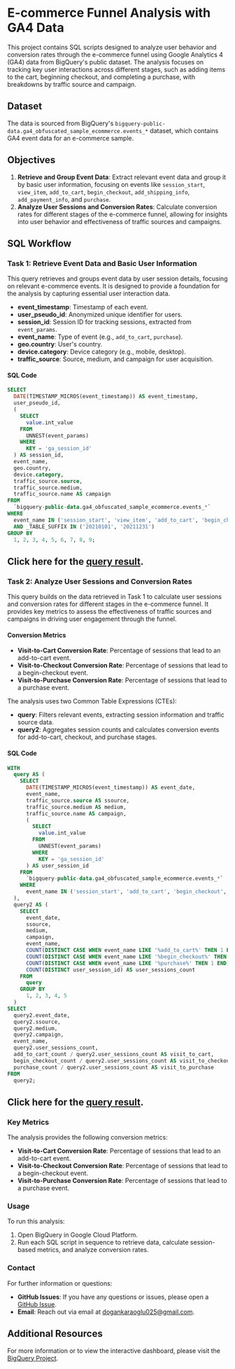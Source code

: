 # E-commerce Funnel Analysis with GA4 Data

This project contains SQL scripts designed to analyze user behavior and conversion rates through the e-commerce funnel using Google Analytics 4 (GA4) data from BigQuery's public dataset. The analysis focuses on tracking key user interactions across different stages, such as adding items to the cart, beginning checkout, and completing a purchase, with breakdowns by traffic source and campaign.

## Dataset

The data is sourced from BigQuery's `bigquery-public-data.ga4_obfuscated_sample_ecommerce.events_*` dataset, which contains GA4 event data for an e-commerce sample.

## Objectives

1. **Retrieve and Group Event Data**: Extract relevant event data and group it by basic user information, focusing on events like `session_start`, `view_item`, `add_to_cart`, `begin_checkout`, `add_shipping_info`, `add_payment_info`, and `purchase`.
2. **Analyze User Sessions and Conversion Rates**: Calculate conversion rates for different stages of the e-commerce funnel, allowing for insights into user behavior and effectiveness of traffic sources and campaigns.

## SQL Workflow

### Task 1: Retrieve Event Data and Basic User Information

This query retrieves and groups event data by user session details, focusing on relevant e-commerce events. It is designed to provide a foundation for the analysis by capturing essential user interaction data.

- **event_timestamp**: Timestamp of each event.
- **user_pseudo_id**: Anonymized unique identifier for users.
- **session_id**: Session ID for tracking sessions, extracted from `event_params`.
- **event_name**: Type of event (e.g., `add_to_cart`, `purchase`).
- **geo.country**: User's country.
- **device.category**: Device category (e.g., mobile, desktop).
- **traffic_source**: Source, medium, and campaign for user acquisition.

#### SQL Code

```sql
SELECT
  DATE(TIMESTAMP_MICROS(event_timestamp)) AS event_timestamp,
  user_pseudo_id,
  (
    SELECT
      value.int_value
    FROM
      UNNEST(event_params)
    WHERE
      KEY = 'ga_session_id'
  ) AS session_id,
  event_name,
  geo.country,
  device.category,
  traffic_source.source,
  traffic_source.medium,
  traffic_source.name AS campaign
FROM
  `bigquery-public-data.ga4_obfuscated_sample_ecommerce.events_*`
WHERE
  event_name IN ('session_start', 'view_item', 'add_to_cart', 'begin_checkout', 'add_shipping_info', 'add_payment_info', 'purchase')
  AND _TABLE_SUFFIX IN ('20210101', '20211231')
GROUP BY
  1, 2, 3, 4, 5, 6, 7, 8, 9;
```
## Click here for the [query result](https://github.com/Necodk/Data-Analysis-Projects/blob/main/Google%20BigQuery/BQ_Query.csv).



### Task 2: Analyze User Sessions and Conversion Rates

This query builds on the data retrieved in Task 1 to calculate user sessions and conversion rates for different stages in the e-commerce funnel. It provides key metrics to assess the effectiveness of traffic sources and campaigns in driving user engagement through the funnel.

#### Conversion Metrics

- **Visit-to-Cart Conversion Rate**: Percentage of sessions that lead to an add-to-cart event.
- **Visit-to-Checkout Conversion Rate**: Percentage of sessions that lead to a begin-checkout event.
- **Visit-to-Purchase Conversion Rate**: Percentage of sessions that lead to a purchase event.

The analysis uses two Common Table Expressions (CTEs):

- **query**: Filters relevant events, extracting session information and traffic source data.
- **query2**: Aggregates session counts and calculates conversion events for add-to-cart, checkout, and purchase stages.

#### SQL Code

```sql
WITH
  query AS (
    SELECT
      DATE(TIMESTAMP_MICROS(event_timestamp)) AS event_date,
      event_name,
      traffic_source.source AS ssource,
      traffic_source.medium AS medium,
      traffic_source.name AS campaign,
      (
        SELECT
          value.int_value
        FROM
          UNNEST(event_params)
        WHERE
          KEY = 'ga_session_id'
      ) AS user_session_id
    FROM
      `bigquery-public-data.ga4_obfuscated_sample_ecommerce.events_*`
    WHERE
      event_name IN ('session_start', 'add_to_cart', 'begin_checkout', 'purchase')
  ),
  query2 AS (
    SELECT
      event_date,
      ssource,
      medium,
      campaign,
      event_name,
      COUNT(DISTINCT CASE WHEN event_name LIKE '%add_to_cart%' THEN 1 END) AS add_to_cart_count,
      COUNT(DISTINCT CASE WHEN event_name LIKE '%begin_checkout%' THEN 1 END) AS begin_checkout_count,
      COUNT(DISTINCT CASE WHEN event_name LIKE '%purchase%' THEN 1 END) AS purchase_count,
      COUNT(DISTINCT user_session_id) AS user_sessions_count
    FROM
      query
    GROUP BY
      1, 2, 3, 4, 5
  )
SELECT
  query2.event_date,
  query2.ssource,
  query2.medium,
  query2.campaign,
  event_name,
  query2.user_sessions_count,
  add_to_cart_count / query2.user_sessions_count AS visit_to_cart,
  begin_checkout_count / query2.user_sessions_count AS visit_to_checkout,
  purchase_count / query2.user_sessions_count AS visit_to_purchase
FROM
  query2;
```
## Click here for the [query result](https://github.com/Necodk/Data-Analysis-Projects/blob/main/Google%20BigQuery/BQ_CTE_Query.csv).

### Key Metrics

The analysis provides the following conversion metrics:

- **Visit-to-Cart Conversion Rate**: Percentage of sessions that lead to an add-to-cart event.
- **Visit-to-Checkout Conversion Rate**: Percentage of sessions that lead to a begin-checkout event.
- **Visit-to-Purchase Conversion Rate**: Percentage of sessions that lead to a purchase event.

### Usage

To run this analysis:

1. Open BigQuery in Google Cloud Platform.
2. Run each SQL script in sequence to retrieve data, calculate session-based metrics, and analyze conversion rates.

### Contact

For further information or questions:

- **GitHub Issues**: If you have any questions or issues, please open a [GitHub Issue](https://github.com/Necodk/Data-Analysis-Projects/issues).
- **Email**: Reach out via email at [dogankaraoglu025@gmail.com](mailto:dogankaraoglu025@gmail.com).

## Additional Resources

For more information or to view the interactive dashboard, please visit the [BigQuery Project](https://console.cloud.google.com/bigquery?hl=tr&project=proven-mind-429519-f8&ws=!1m4!1m3!8m2!1s441610422913!2s374324d4b984498096f6b765ab7e0c7e).
